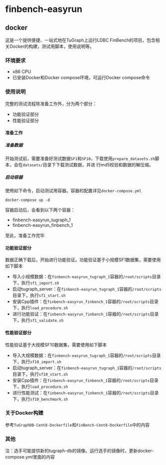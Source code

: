 # finbench-easyrun 

## docker

这是一个提供便捷、一站式地在TuGraph上运行LDBC FinBench的项目，包含相关Docker的构建，测试用脚本，使用说明等。

### 环境要求

- x86 CPU
- 已安装Docker和Docker compose环境，可运行Docker compose命令

### 使用说明

完整的测试流程除准备工作外，分为两个部分：
- 功能验证部分
- 性能验证部分

#### 准备工作

##### 准备数据

开始测试前，需要准备好测试数据`SF1`和`SF10`，下载使用`prepare_datasets.sh`脚本，会在`datasets/`目录下下载测试数据，并进
行md5校验和数据的解压缩。

##### 启动容器

使用如下命令，启动测试用容器。容器的配置详见`docker-compose.yml`
```
docker-compose up -d
```
容器启动后，会看到以下两个容器：
- finbench-easyrun_tugraph_1
- finbench-easyrun_finbench_1

至此，准备工作完毕

#### 功能验证部分

数据正确下载后，开始进行功能验证。功能验证基于小规模SF1数据集，需要使用如下脚本

- 导入小规模数据：在`finbench-easyrun_tugraph_1`容器的`/root/scripts`目录下，执行`sf1_import.sh`
- 启动tugraph_server：在`finbench-easyrun_tugraph_1`容器的`/root/scripts`目录下，执行`sf1_start.sh`
- 安装Cpp插件：在`finbench-easyrun_finbench_1`容器的`/root/scripts`目录下，执行`load_procedure.sh`
- 进行功能验证：在`finbench-easyrun_finbench_1`容器的`/root/scripts`目录下，执行`sf1_validate.sh`

#### 性能验证部分

性能验证基于大规模SF10数据集，需要使用如下脚本

- 导入大规模数据：在`finbench-easyrun_tugraph_1`容器的`/root/scripts`目录下，执行`sf10_import.sh`
- 启动tugraph_server：在`finbench-easyrun_tugraph_1`容器的`/root/scripts`目录下，执行`sf10_start.sh`
- 安装Cpp插件：在`finbench-easyrun_finbench_1`容器的`/root/scripts`目录下，执行`load_procedure.sh`
- 进行性能测试：在`finbench-easyrun_finbench_1`容器的`/root/scripts`目录下，执行`sf10_benchmark.sh`

### 关于Docker构建

参考`TuGraphDB-Cent8-Dockerfile`和`FinBench-Cent8-Dockerfile`中的内容

### 其他

注：选手可能提供新的tugraph-db的镜像。运行选手的镜像时，更新docker-compose.yml里面的内容

